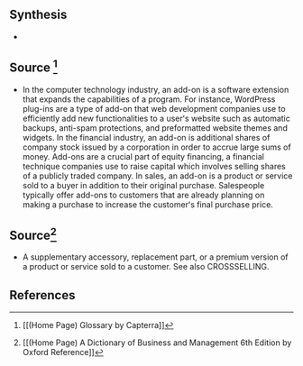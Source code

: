 ## Synthesis
- 
## Source [^1]
- In the computer technology industry, an add-on is a software extension that expands the capabilities of a program. For instance, WordPress plug-ins are a type of add-on that web development companies use to efficiently add new functionalities to a userʻs website such as automatic backups, anti-spam protections, and preformatted website themes and widgets. In the financial industry, an add-on is additional shares of company stock issued by a corporation in order to accrue large sums of money. Add-ons are a crucial part of equity financing, a financial technique companies use to raise capital which involves selling shares of a publicly traded company. In sales, an add-on is a product or service sold to a buyer in addition to their original purchase. Salespeople typically offer add-ons to customers that are already planning on making a purchase to increase the customerʻs final purchase price.
## Source[^2]
- A supplementary accessory, replacement part, or a premium version of a product or service sold to a customer. See also CROSSSELLING.
## References

[^1]: [[(Home Page) Glossary by Capterra]]
[^2]: [[(Home Page) A Dictionary of Business and Management 6th Edition by Oxford Reference]]